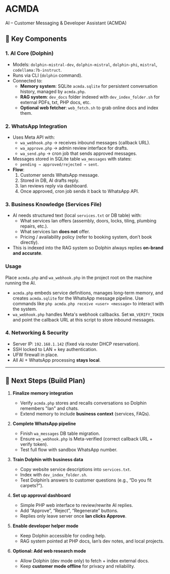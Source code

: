 # ACMDA
AI – Customer Messaging & Developer Assistant (ACMDA)

## 🔑 Key Components

### 1. **AI Core (Dolphin)**
* Models: `dolphin-mistral-dev`, `dolphin-mistral`, `dolphin-phi`, `mistral`, `codellama:7b-instruct`.
* Runs via CLI (`dolphin` command).
* Connected to:
  * **Memory system**: SQLite `acmda.sqlite` for persistent conversation history, managed by `acmda.php`.
  * **RAG system**: `dev_docs` folder indexed with `dev_index_folder.sh` for external PDFs, txt, PHP docs, etc.
  * **Optional web fetcher**: `web_fetch.sh` to grab online docs and index them.

### 2. **WhatsApp Integration**

* Uses Meta API with:
  * `wa_webhook.php` → receives inbound messages (callback URL).
  * `wa_approve.php` → admin review interface for drafts.
  * `wa_send.php` → cron job that sends approved messages.
* Messages stored in SQLite table `wa_messages` with states:
  * `pending → approved/rejected → sent`.
* **Flow**:
  1. Customer sends WhatsApp message.
  2. Stored in DB, AI drafts reply.
  3. Ian reviews reply via dashboard.
  4. Once approved, cron job sends it back to WhatsApp API.

### 3. **Business Knowledge (Services File)**

* AI needs structured text (local `services.txt` or DB table) with:
  * What services Ian offers (assembly, doors, locks, tiling, plumbing repairs, etc.).
  * What services Ian **does not** offer.
  * Pricing / availability policy (refer to booking system, don’t book directly).
* This is indexed into the RAG system so Dolphin always replies **on-brand and accurate**.

### Usage

Place `acmda.php` and `wa_webhook.php` in the project root on the machine running the AI.

* `acmda.php` embeds service definitions, manages long-term memory, and creates `acmda.sqlite` for the WhatsApp message pipeline. Use commands like `php acmda.php receive <user> <message>` to interact with the system.
* `wa_webhook.php` handles Meta's webhook callbacks. Set `WA_VERIFY_TOKEN` and point the callback URL at this script to store inbound messages.

### 4. **Networking & Security**

* Server IP: `192.168.1.142` (fixed via router DHCP reservation).
* SSH locked to LAN + key authentication.
* UFW firewall in place.
* All AI + WhatsApp processing **stays local**.

---

## 🚀 Next Steps (Build Plan)

1. **Finalize memory integration**
   * Verify `acmda.php` stores and recalls conversations so Dolphin remembers "Ian" and chats.
   * Extend memory to include **business context** (services, FAQs).

2. **Complete WhatsApp pipeline**
   * Finish `wa_messages` DB table migration.
   * Ensure `wa_webhook.php` is Meta-verified (correct callback URL + verify token).
   * Test full flow with sandbox WhatsApp number.

3. **Train Dolphin with business data**
   * Copy website service descriptions into `services.txt`.
   * Index with `dev_index_folder.sh`.
   * Test Dolphin’s answers to customer questions (e.g., “Do you fit carpets?”).

4. **Set up approval dashboard**
   * Simple PHP web interface to review/rewrite AI replies.
   * Add “Approve”, “Reject”, “Regenerate” buttons.
   * Replies only leave server once **Ian clicks Approve**.

5. **Enable developer helper mode**
   * Keep Dolphin accessible for coding help.
   * RAG system pointed at PHP docs, Ian’s dev notes, and local projects.

6. **Optional: Add web research mode**
   * Allow Dolphin (dev mode only) to fetch + index external docs.
   * Keep **customer mode offline** for privacy and reliability.
